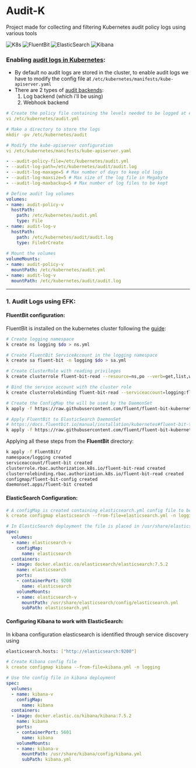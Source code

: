 # Audit-K
Project made for collecting and filtering Kubernetes audit policy logs using various tools

![K8s](https://img.shields.io/badge/-kubernetes-326CE5?style=for-the-badge&logo=kubernetes&logoColor=white)
![FluentBit](https://img.shields.io/badge/-FluentBit-0E83C8?style=for-the-badge&logo=FluentD&logoColor=white)
![ElasticSearch](https://img.shields.io/badge/-Elasticsearch-005571?style=for-the-badge&logo=Elasticsearch&logoColor=white)
![Kibana](https://img.shields.io/badge/-Kibana-005571?style=for-the-badge&logo=Kibana&logoColor=white)

### Enabling [audit logs in Kubernetes](https://kubernetes.io/docs/tasks/debug-application-cluster/audit/#log-backend):
- By default no audit logs are stored in the cluster, to enable audit logs we have to modify the config file at `/etc/kubernetes/manifests/kube-apiserver.yaml`
- There are 2 types of [audit backends](https://kubernetes.io/docs/tasks/debug-application-cluster/audit/#audit-backends):
  1. Log backend (which i'll be using)
  2. Webhook backend

```yaml
# Create the policy file containing the levels needed to be logged at each stage
vi /etc/kubernetes/audit.yml

# Make a directory to store the logs 
mkdir -pv /etc/kubernetes/audit

# Modify the kube-apiserver configuration
vi /etc/kubernetes/manifests/kube-apiserver.yaml

- --audit-policy-file=/etc/kubernetes/audit.yml
- --audit-log-path=/etc/kubernetes/audit/audit.log
- --audit-log-maxage=5 # Max number of days to keep old logs
- --audit-log-maxsize=5 # Max size of the log file in Megabyte
- --audit-log-maxbackup=5 # Max number of log files to be kept

# Define audit log volumes 
volumes:
- name: audit-policy-v
  hostPath: 
    path: /etc/kubernetes/audit.yml
    type: File
- name: audit-log-v
  hostPath:
    path: /etc/kubernetes/audit/audit.log
    type: FileOrCreate
  
# Mount the volumes 
volumeMounts:
- name: audit-policy-v
  mountPath: /etc/kubernetes/audit.yml
- name: audit-log-v
  mountPath: /etc/kubernetes/audit/audit.log
```

---

### 1. Audit Logs using EFK:
#### FluentBit configuration:
FluentBit is installed on the kubernetes cluster following the [guide](https://docs.fluentbit.io/manual/installation/kubernetes#installation):
```bash
# Create logging namespace
k create ns logging $do > ns.yml

# Create FluentBit ServiceAccount in the logging namespace
k create sa fluent-bit -n logging $do > sa.yml

# Create ClusterRole with reading privileges
k create clusterrole fluent-bit-read --resource=ns,po --verb=get,list,watch $do > cluster-role.yml

# Bind the service account with the cluster role
k create clusterrolebinding fluent-bit-read --serviceaccount=logging:fluent-bit --clusterrole=fluent-bit-read $do > cluster-role-binding.yml 

# Create the ConfigMap the will be used by the DaemonSet
k apply -f https://raw.githubusercontent.com/fluent/fluent-bit-kubernetes-logging/master/output/elasticsearch/fluent-bit-configmap.yaml

# Apply FluentBit to ElasticSearch DaemonSet 
# https://docs.fluentbit.io/manual/installation/kubernetes#fluent-bit-to-elasticsearch
k apply -f https://raw.githubusercontent.com/fluent/fluent-bit-kubernetes-logging/master/output/elasticsearch/fluent-bit-ds.yaml
```

Applying all these steps from the **FluentBit** directory:
```bash
k apply -f FluentBit/
namespace/logging created
serviceaccount/fluent-bit created
clusterrole.rbac.authorization.k8s.io/fluent-bit-read created
clusterrolebinding.rbac.authorization.k8s.io/fluent-bit-read created
configmap/fluent-bit-config created
daemonset.apps/fluent-bit created
```

#### ElasticSearch Configuration:
```yaml
# A configMap is created containing elasticsearch.yml config file to be placed at config directory
k create configmap elasticsearch --from-file=elasticsearch.yml -n logging

# In ElasticSearch deployment the file is placed in /usr/share/elasticsearch/config 
spec:
  volumes:
  - name: elasticsearch-v 
    configMap:
      name: elasticsearch 
  containers:
  - image: docker.elastic.co/elasticsearch/elasticsearch:7.5.2
    name: elasticsearch
    ports:
    - containerPort: 9200
      name: elasticsearch
    volumeMounts:
    - name: elasticsearch-v 
      mountPath: /usr/share/elasticsearch/config/elasticsearch.yml
      subPath: elasticsearch.yml
```

#### Configuring Kibana to work with ElasticSearch:
In kibana configuration elasticsearch is identified through service discovery using
```bash
elasticsearch.hosts: ["http://elasticsearch:9200"]
```

```yaml
# Create Kibana config file
k create configmap kibana --from-file=kibana.yml -n logging

# Use the config file in kibana deployment 
spec:
  volumes:
  - name: kibana-v 
    configMap:
      name: kibana
  containers:
  - image: docker.elastic.co/kibana/kibana:7.5.2
    name: kibana
    ports:
    - containerPort: 5601
      name: kibana
    volumeMounts:
    - name: kibana-v 
      mountPath: /usr/share/kibana/config/kibana.yml
      subPath: kibana.yml
```